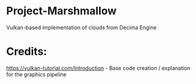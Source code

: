 # Project-Marshmallow
Vulkan-based implementation of clouds from Decima Engine

# Credits: 
https://vulkan-tutorial.com/Introduction  - Base code creation / explanation for the graphics pipeline
